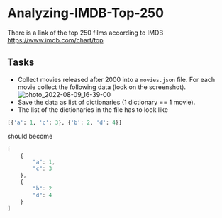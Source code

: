 # Analyzing-IMDB-Top-250


There is a link of the top 250 films according to IMDB https://www.imdb.com/chart/top

## Tasks
- Collect movies released after 2000 into a `movies.json` file. For each movie collect the following data (look on the screenshot).
![photo_2022-08-09_16-39-00](https://user-images.githubusercontent.com/56909624/183663607-857ce17d-1646-478c-8c8e-7af486a7e94e.jpg)
- Save the data as list of dictionaries (1 dictionary == 1 movie).
- The list of the dictionaries in the file has to look like
```python
[{'a': 1, 'c': 3}, {'b': 2, 'd': 4}]
```
should become
```javascript
[
    {
        "a": 1,
        "c": 3
    },
    {
        "b": 2
        "d": 4
    }
]
```

